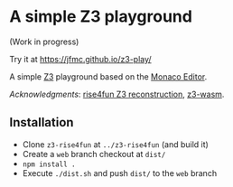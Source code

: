 # A simple Z3 playground

(Work in progress)

Try it at https://jfmc.github.io/z3-play/

A simple [Z3](https://github.com/Z3Prover/z3) playground based on the
[Monaco Editor](https://microsoft.github.io/monaco-editor).
 
*Acknowledgments*: [rise4fun Z3 reconstruction](https://www.philipzucker.com/z3-rise4fun/), [z3-wasm](https://github.com/bramvdbogaerde/z3-wasm).

## Installation

 - Clone `z3-rise4fun` at `../z3-rise4fun` (and build it)
 - Create a `web` branch checkout at `dist/`
 - `npm install .`
 - Execute `./dist.sh` and push `dist/` to the `web` branch
 

